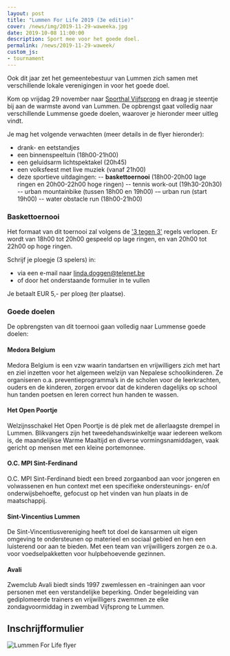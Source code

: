 ```yaml
---
layout: post
title: "Lummen For Life 2019 (3e editie)"
cover: /news/img/2019-11-29-waweeka.jpg
date: 2019-10-08 11:00:00
description: Sport mee voor het goede doel.
permalink: /news/2019-11-29-waweek/
custom_js:
- tournament
---
```


Ook dit jaar zet het gemeentebestuur van Lummen zich samen met verschillende lokale verenigingen in voor het goede doel. 

Kom op vrijdag 29 november naar [Sporthal Vijfsprong](/club/sporthal/) en draag je steentje bij aan de warmste avond van Lummen. De opbrengst gaat volledig naar verschillende Lummense goede doelen, waarover je hieronder meer uitleg vindt.

Je mag het volgende verwachten (meer details in de flyer hieronder):

 - drank- en eetstandjes
 - een binnenspeeltuin (18h00-21h00)
 - een geluidsarm lichtspektakel (20h45)
 - een volksfeest met live muziek (vanaf 21h00)
 - deze sportieve uitdagingen: 
 -- **baskettoernooi** (18h00-20h00 lage ringen en 20h00-22h00 hoge ringen)
 -- tennis work-out (19h30-20h30)
 -- urban mountainbike (tussen 18h00 en 19h00)
 -– urban run (start 19h00)
 -- water obstacle run (18h00-21h00)


### Baskettoernooi

Het formaat van dit toernooi zal volgens de ['3 tegen 3'](http://www.basketbal.vlaanderen/competitie/3x3) regels verlopen. 
Er wordt van 18h00 tot 20h00 gespeeld op lage ringen, en van 20h00 tot 22h00 op hoge ringen.

Schrijf je ploegje (3 spelers) in:
- via een e-mail naar [linda.doggen@telenet.be](mailto:linda.doggen@telenet.be) 
- of door het onderstaande formulier in te vullen

Je betaalt EUR 5,- per ploeg (ter plaatse).

### Goede doelen

De opbrengsten van dit toernooi gaan volledig naar Lummense goede doelen: 

#### Medora Belgium

Medora Belgium is een vzw waarin tandartsen en vrijwilligers zich met hart en ziel inzetten voor het algemeen welzijn van Nepalese schoolkinderen. Ze organiseren o.a. preventieprogramma’s in de scholen voor de leerkrachten, ouders en de kinderen, zorgen ervoor dat de kinderen dagelijks op school hun tanden poetsen en leren correct hun handen te wassen.

#### Het Open Poortje

Welzijnsschakel Het Open Poortje is dé plek met de allerlaagste drempel in Lummen. Blikvangers zijn het tweedehandswinkeltje waar iedereen welkom is, de maandelijkse Warme Maaltijd en diverse vormingsnamiddagen, vaak gericht op mensen met een kleine portemonnee.

#### O.C. MPI Sint-Ferdinand

O.C. MPI Sint-Ferdinand biedt  een breed zorgaanbod aan voor jongeren en volwassenen en hun context met een specifieke ondersteunings- en/of onderwijsbehoefte, gefocust op het vinden van hun plaats in de maatschappij.

#### Sint-Vincentius Lummen

De Sint-Vincentiusvereniging heeft tot doel de kansarmen uit eigen omgeving te ondersteunen op materieel en sociaal gebied en hen een luisterend oor aan te bieden. Met een team van vrijwilligers zorgen ze o.a. voor voedselpakketten voor hulpbehoevende gezinnen.

#### Avali

Zwemclub Avali biedt sinds 1997 zwemlessen en –trainingen aan voor personen met een verstandelijke beperking. Onder begeleiding van gediplomeerde trainers en vrijwilligers zwemmen ze elke zondagvoormiddag in zwembad Vijfsprong te Lummen.

## Inschrijfformulier


<div data-tournamentid="516b4ced-a102-482c-a3ff-7bf56f0c6568"  data-title="Schrijf je in" data-buttontext="Inschrijven" data-nexttext="Nog een inschrijving uitvoeren" data-required="email" data-optional="comment" data-allowed-modes="team individual"></div>


![Lummen For Life flyer](/news/img/2019-11-29-waweekflyer.jpg)



